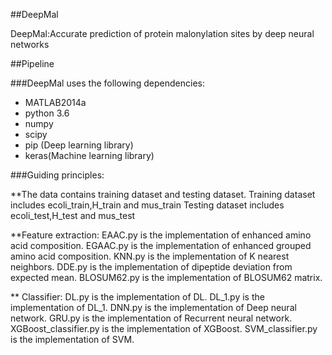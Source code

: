 ##DeepMal

DeepMal:Accurate prediction of protein malonylation sites by deep neural networks

##Pipeline



###DeepMal uses the following dependencies:
* MATLAB2014a
* python 3.6 
* numpy
* scipy
* pip (Deep learning library)
* keras(Machine learning library)


###Guiding principles:

**The data contains training dataset and testing dataset.
   Training dataset includes ecoli_train,H_train and mus_train
   Testing dataset includes ecoli_test,H_test and mus_test

**Feature extraction:
   EAAC.py is the implementation of enhanced amino acid composition.
   EGAAC.py is the implementation of enhanced grouped amino acid composition.
   KNN.py is the implementation of K nearest neighbors.
   DDE.py is the implementation of dipeptide deviation from expected mean.
   BLOSUM62.py is the implementation of BLOSUM62 matrix.
   

** Classifier:
   DL.py is the implementation of DL.
   DL_1.py is the implementation of DL_1.
   DNN.py is the implementation of Deep neural network.
   GRU.py is the implementation of Recurrent neural network.
   XGBoost_classifier.py is the implementation of XGBoost.
   SVM_classifier.py is the implementation of SVM.


